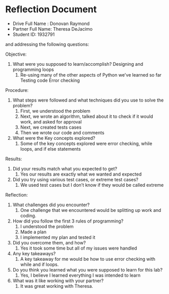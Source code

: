 # Reflection Document

* Drive Full Name  : Donovan Raymond
* Partner Full Name: Theresa DeJacimo
* Student ID: 1932791

and addressing the following questions:

Objective:
1. What were you supposed to learn/accomplish?
Designing and programming loops
   1.  Re-using many of the other aspects of Python we've learned so far
   Testing code
   Error checking


Procedure:
1. What steps were followed and what techniques did you use to solve the problem?
   1.  First, we understood the problem 
   2. Next, we wrote an algorithm, talked about it to check if it would work, and asked for approval 
   3. Next, we created tests cases 
   4. Then we wrote our code and comments 
2. What were the Key concepts explored?
   1. Some of the key concepts explored were error checking, while loops, and if else statements

Results:
1. Did your results match what you expected to get?
   1. Yes our results are exactly what we wanted and expected 
2. Did you try using various test cases, or extreme test cases?
   1. We used test cases but I don’t know if they would be called extreme

Reflection:
1. What challenges did you encounter?
   1.  One challenge that we encountered would be splitting up work and coding.
2. How did you follow the first 3 rules of programming?
   1. I understood the problem 
   2. Made a plan 
   3. I implemented my plan and tested it
3. Did you overcome them, and how? 
   1. Yes it took some time but all of my issues were handled
4. Any key takeaways? 
   1. A key takeaway for me would be how to use error checking with while and if loops. 
5. Do you think you learned what you were supposed to learn for this lab?
   1. Yes, I believe I learned everything I was intended to learn 
6. What was it like working with your partner? 
   1. It was great working with Theresa.


